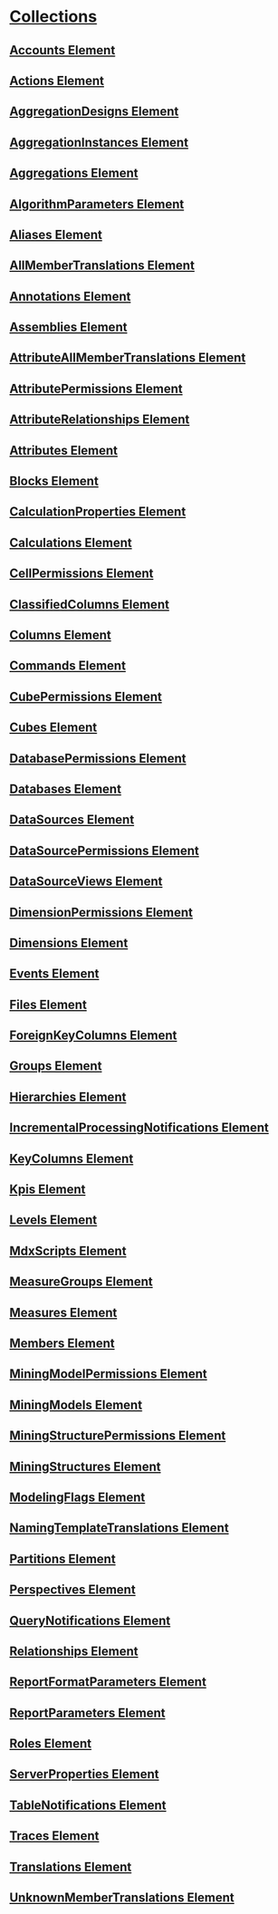 # [Collections](collections-assl.md)
## [Accounts Element](accounts-element-assl.md)
## [Actions Element](actions-element-assl.md)
## [AggregationDesigns Element](aggregationdesigns-element-assl.md)
## [AggregationInstances Element](aggregationinstances-element-assl.md)
## [Aggregations Element](aggregations-element-assl.md)
## [AlgorithmParameters Element](algorithmparameters-element-assl.md)
## [Aliases Element](aliases-element-assl.md)
## [AllMemberTranslations Element](allmembertranslations-element-assl.md)
## [Annotations Element](annotations-element-assl.md)
## [Assemblies Element](assemblies-element-assl.md)
## [AttributeAllMemberTranslations Element](attributeallmembertranslations-element-assl.md)
## [AttributePermissions Element](attributepermissions-element-assl.md)
## [AttributeRelationships Element](attributerelationships-element-assl.md)
## [Attributes Element](attributes-element-assl.md)
## [Blocks Element](blocks-element-assl.md)
## [CalculationProperties Element](calculationproperties-element-assl.md)
## [Calculations Element](calculations-element-assl.md)
## [CellPermissions Element](cellpermissions-element-assl.md)
## [ClassifiedColumns Element](columns-element-assl.md)
## [Columns Element](columns-element-assl.md)
## [Commands Element](commands-element-assl.md)
## [CubePermissions Element](cubepermissions-element-assl.md)
## [Cubes Element](cubes-element-assl.md)
## [DatabasePermissions Element](databasepermissions-element-assl.md)
## [Databases Element](databases-element-assl.md)
## [DataSources Element](datasources-element-assl.md)
## [DataSourcePermissions Element](datasourcepermissions-element-assl.md)
## [DataSourceViews Element](datasourceviews-element-assl.md)
## [DimensionPermissions Element](dimensionpermissions-element-assl.md)
## [Dimensions Element](dimensions-element-assl.md)
## [Events Element](events-element-assl.md)
## [Files Element](files-element-assl.md)
## [ForeignKeyColumns Element](foreignkeycolumns-element-assl.md)
## [Groups Element](groups-element-assl.md)
## [Hierarchies Element](hierarchies-element-assl.md)
## [IncrementalProcessingNotifications Element](incrementalprocessingnotifications-element-assl.md)
## [KeyColumns Element](keycolumns-element-assl.md)
## [Kpis Element](kpis-element-assl.md)
## [Levels Element](levels-element-assl.md)
## [MdxScripts Element](mdxscripts-element-assl.md)
## [MeasureGroups Element](measuregroups-element-assl.md)
## [Measures Element](measures-element-assl.md)
## [Members Element](members-element-assl.md)
## [MiningModelPermissions Element](miningmodelpermissions-element-assl.md)
## [MiningModels Element](miningmodels-element-assl.md)
## [MiningStructurePermissions Element](miningstructurepermissions-element-assl.md)
## [MiningStructures Element](miningstructures-element-assl.md)
## [ModelingFlags Element](modelingflags-element-assl.md)
## [NamingTemplateTranslations Element](namingtemplatetranslations-element-assl.md)
## [Partitions Element](partitions-element-assl.md)
## [Perspectives Element](perspectives-element-assl.md)
## [QueryNotifications Element](querynotifications-element-assl.md)
## [Relationships Element](relationships-element-assl.md)
## [ReportFormatParameters Element](reportformatparameters-element-assl.md)
## [ReportParameters Element](reportparameters-element-assl.md)
## [Roles Element](roles-element-assl.md)
## [ServerProperties Element](serverproperties-element-assl.md)
## [TableNotifications Element](tablenotifications-element-assl.md)
## [Traces Element](traces-element-assl.md)
## [Translations Element](translations-element-assl.md)
## [UnknownMemberTranslations Element](unknownmembertranslations-element-assl.md)
